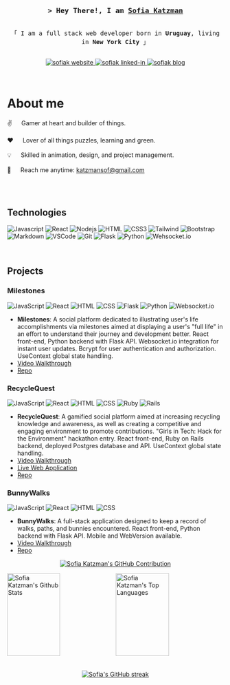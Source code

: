 <!--
<h2 align="center">
  Welcome to Sofia Katzman's GitHub!
  <img src="https://media.giphy.com/media/hvRJCLFzcasrR4ia7z/giphy.gif" width="28">
</h2>
-->

<!--
<p align="center">
  <a href="https://github.com/sofiakatzman"><img src="https://readme-typing-svg.herokuapp.com/?lines=Self%20Taught%20Programmer;Front%20End%20Developer;1.5%2B%20years%20of%20coding%20experience;Always%20learning%20new%20things&center=true&width=380&height=45"></a>
</p>

 -->

<!-- Intro  -->
<h3 align="center">
        <samp>&gt; Hey There!, I am
                <b><a target="_blank" href="https://sofia-katzman-portfolio-95abeaadef17.herokuapp.com/">Sofia Katzman</a></b>
        </samp>
</h3>


<p align="center"> 
  <samp>
    <br>
    「 I am a full stack web developer born in <b>Uruguay</b>, living in <b>New York City</b> 」
    <br>
    <br>
  </samp>
</p>

<p align="center">
 <a href="https://sofia-katzman-portfolio-95abeaadef17.herokuapp.com/" target="blank">
  <img src="https://img.shields.io/badge/Website-DC143C?style=for-the-badge&logo=heroku&logoColor=white" alt="sofiak website" />
 </a>
 <a href="https://linkedin.com/in/sofia-katzman" target="_blank">
  <img src="https://img.shields.io/badge/LinkedIn-0077B5?style=for-the-badge&logo=linkedin&logoColor=white" alt="sofiak linked-in"/>
 </a>
 <a href="https://medium.com/@katzmansof" target="_blank">
  <img src="https://img.shields.io/badge/medium-0A0A0A?style=for-the-badge&logo=medium&logoColor=white" alt="sofiak blog" />
 </a>
</p>
<br />

<!-- About Section -->
 # About me
 
<p>
  
 ✌️ &emsp; Gamer at heart and builder of things. <br/><br/>
 ❤️ &emsp; Lover of all things puzzles, learning and green.<br/><br/>
 💡 &emsp; Skilled in animation, design, and project management. <br/><br/>
 📧 &emsp; Reach me anytime: katzmansof@gmail.com<br/><br/>
 
</p>

<br/>


## Technologies

![Javascript](https://img.shields.io/badge/Javascript-F0DB4F?style=for-the-badge&labelColor=black&logo=javascript&logoColor=F0DB4F)
![React](https://img.shields.io/badge/-React-61DBFB?style=for-the-badge&labelColor=black&logo=react&logoColor=61DBFB)
![Nodejs](https://img.shields.io/badge/Nodejs-3C873A?style=for-the-badge&labelColor=black&logo=node.js&logoColor=3C873A)
![HTML](https://img.shields.io/badge/HTML5-E34F26?style=for-the-badge&logo=html5&logoColor=white)
![CSS3](https://img.shields.io/badge/CSS3-1572B6?style=for-the-badge&logo=css3&logoColor=white)
![Tailwind](https://img.shields.io/badge/Tailwind_CSS-092749?style=for-the-badge&logo=tailwindcss&logoColor=06B6D4&labelColor=000000)
![Bootstrap](https://img.shields.io/badge/Bootstrap-563D7C?style=for-the-badge&logo=bootstrap&logoColor=white)
![Markdown](https://img.shields.io/badge/Markdown-000000?style=for-the-badge&logo=markdown&logoColor=white)
![VSCode](https://img.shields.io/badge/Visual_Studio-0078d7?style=for-the-badge&logo=visual%20studio&logoColor=white)
![Git](https://img.shields.io/badge/Git-blue?style=for-the-badge&logo=git&logoColor=black)
![Flask](https://img.shields.io/badge/Flask-black?style=for-the-badge&logo=Flask&logoColor=white)
![Python](https://img.shields.io/badge/Python-blue?style=for-the-badge&logo=Python&logoColor=yellow)
![Wehsocket.io](https://img.shields.io/badge/Websocket.io-pink?style=for-the-badge&logo=Websocket.io&logoColor=white)

<br/>

## Projects
</p>

### Milestones

![JavaScript](https://img.shields.io/badge/JavaScript-F0DB4F)
![React](https://img.shields.io/badge/React-61DBFB)
![HTML](https://img.shields.io/badge/HTML-white)
![CSS](https://img.shields.io/badge/CSS-white)
![Flask](https://img.shields.io/badge/Flask-white)
![Python](https://img.shields.io/badge/Python-yellow)
![Websocket.io](https://img.shields.io/badge/Websocket.io-pink)
- **Milestones**: A social platform dedicated to illustrating user's life accomplishments via milestones aimed at displaying a user's "full life" in an effort to understand their journey and development better. React front-end, Python backend with Flask API. Websocket.io integration for instant user updates. Bcrypt for user authentication and authorization. UseContext global state handling.
- [Video Walkthrough](https://www.youtube.com/watch?v=23grUYcH2Qw)
- [Repo](https://github.com/sofiakatzman/Milestones.git)

### RecycleQuest

![JavaScript](https://img.shields.io/badge/JavaScript-F0DB4F)
![React](https://img.shields.io/badge/React-61DBFB)
![HTML](https://img.shields.io/badge/HTML-white)
![CSS](https://img.shields.io/badge/CSS-white)
![Ruby](https://img.shields.io/badge/Ruby-red)
![Rails](https://img.shields.io/badge/Rails-red)
- **RecycleQuest**: A gamified social platform aimed at increasing recycling knowledge and awareness, as well as creating a competitive and engaging environment to promote contributions. "Girls in Tech: Hack for the Environment" hackathon entry. React front-end, Ruby on Rails backend, deployed Postgres database and API. UseContext global state handling.
- [Video Walkthrough](https://youtu.be/X9x1nlTRcv0)
- [Live Web Application](https://ruby-rails-blazer-part-ii.onrender.com/)
- [Repo](https://github.com/elainedoud/RecycleQuest.git)

### BunnyWalks

![JavaScript](https://img.shields.io/badge/JavaScript-F0DB4F)
![React](https://img.shields.io/badge/React-61DBFB)
![HTML](https://img.shields.io/badge/HTML-white)
![CSS](https://img.shields.io/badge/CSS-white)
- **BunnyWalks**: A full-stack application designed to keep a record of walks, paths, and bunnies encountered. React front-end, Python backend with Flask API. Mobile and WebVersion available.
- [Video Walkthrough](https://youtu.be/A9YwlcA_n5E)
- [Repo](https://github.com/sofiakatzman/Bunny-Walks.git)


<p align="center">
  <a href="https://github.com/sofiakatzman">
    <img src="https://github-profile-summary-cards.vercel.app/api/cards/profile-details?username=sofiakatzman&theme=radical" alt="Sofia Katzman's GitHub Contribution"/>
  </a>
</p>

<a> 
    <a href="https://github.com/sofiakatzman"><img alt="Sofia Katzman's Github Stats" src="https://denvercoder1-github-readme-stats.vercel.app/api?username=sofiakatzman&show_icons=true&count_private=true&theme=react&border_color=7F3FBF&bg_color=0D1117&title_color=F85D7F&icon_color=F8D866" height="192px" width="49.5%"/></a>
  <a href="https://github.com/sofiakatzman"><img alt="Sofia Katzman's Top Languages" src="https://denvercoder1-github-readme-stats.vercel.app/api/top-langs/?username=sofiakatzman&langs_count=8&layout=compact&theme=react&border_color=7F3FBF&bg_color=0D1117&title_color=F85D7F&icon_color=F8D866" height="192px" width="49.5%"/></a>
  <br/>
</a>
  <br/>
<p align="center">
  <a href="https://github.com/sofiakatzman">
    <img src="https://github-readme-streak-stats.herokuapp.com/?user=sofiakatzman&theme=radical&border=7F3FBF&background=0D1117" alt="Sofia's GitHub streak"/>
  </a>
</p>
